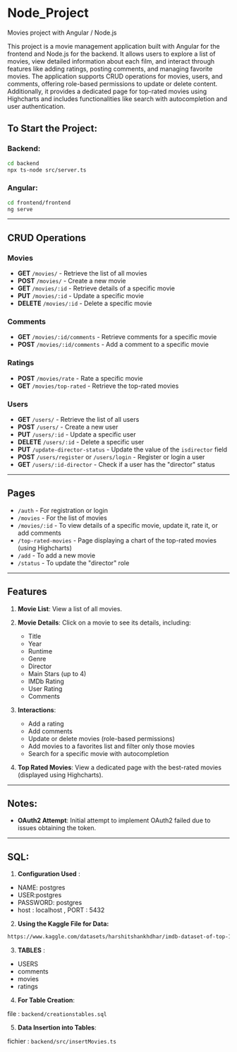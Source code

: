 
# Node_Project

Movies project with Angular / Node.js


This project is a movie management application built with Angular for the frontend and Node.js for the backend. It allows users to explore a list of movies, view detailed information about each film, and interact through features like adding ratings, posting comments, and managing favorite movies. The application supports CRUD operations for movies, users, and comments, offering role-based permissions to update or delete content. Additionally, it provides a dedicated page for top-rated movies using Highcharts and includes functionalities like search with autocompletion and user authentication.



## To Start the Project:

### Backend:  
```bash
cd backend  
npx ts-node src/server.ts
```

### Angular:  
```bash
cd frontend/frontend  
ng serve
```

---

## **CRUD Operations**

### **Movies**
- **GET** `/movies/` - Retrieve the list of all movies  
- **POST** `/movies/` - Create a new movie  
- **GET** `/movies/:id` - Retrieve details of a specific movie  
- **PUT** `/movies/:id` - Update a specific movie  
- **DELETE** `/movies/:id` - Delete a specific movie  

### **Comments**
- **GET** `/movies/:id/comments` - Retrieve comments for a specific movie  
- **POST** `/movies/:id/comments` - Add a comment to a specific movie  

### **Ratings**
- **POST** `/movies/rate` - Rate a specific movie  
- **GET** `/movies/top-rated` - Retrieve the top-rated movies  

### **Users**
- **GET** `/users/` - Retrieve the list of all users  
- **POST** `/users/` - Create a new user  
- **PUT** `/users/:id` - Update a specific user  
- **DELETE** `/users/:id` - Delete a specific user  
- **PUT** `/update-director-status` - Update the value of the `isdirector` field  
- **POST** `/users/register` or `/users/login` - Register or login a user  
- **GET** `/users/:id-director` - Check if a user has the "director" status  

---

## **Pages**

- `/auth` - For registration or login  
- `/movies` - For the list of movies  
- `/movies/:id` - To view details of a specific movie, update it, rate it, or add comments  
- `/top-rated-movies` - Page displaying a chart of the top-rated movies (using Highcharts)  
- `/add` - To add a new movie  
- `/status` - To update the "director" role  

---

## **Features**

1. **Movie List**: View a list of all movies.  
2. **Movie Details**: Click on a movie to see its details, including:  
   - Title  
   - Year  
   - Runtime  
   - Genre  
   - Director  
   - Main Stars (up to 4)  
   - IMDb Rating  
   - User Rating  
   - Comments  

3. **Interactions**:
   - Add a rating  
   - Add comments  
   - Update or delete movies (role-based permissions)  
   - Add movies to a favorites list and filter only those movies  
   - Search for a specific movie with autocompletion  

4. **Top Rated Movies**: View a dedicated page with the best-rated movies (displayed using Highcharts).  

---

## Notes:

- **OAuth2 Attempt**: Initial attempt to implement OAuth2 failed due to issues obtaining the token.  

---

##  **SQL**: 

1. **Configuration Used** :

- NAME: postgres
- USER:postgres
- PASSWORD: postgres
- host : localhost , PORT : 5432

2. **Using the Kaggle File for Data:**

```bash
https://www.kaggle.com/datasets/harshitshankhdhar/imdb-dataset-of-top-1000-movies-and-tv-shows
```


3. **TABLES** : 
- USERS
- comments
- movies
- ratings

4. **For Table Creation**: 

file : `backend/creationstables.sql`

5. **Data Insertion into Tables**:

fichier :  `backend/src/insertMovies.ts` 



